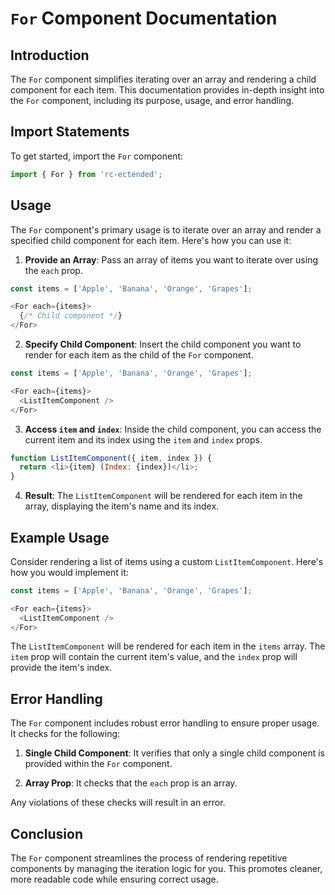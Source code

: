 
# `For` Component Documentation

## Introduction

The `For` component simplifies iterating over an array and rendering a child component for each item. This documentation provides in-depth insight into the `For` component, including its purpose, usage, and error handling.

## Import Statements

To get started, import the `For` component:

```javascript
import { For } from 'rc-ectended';
```

## Usage

The `For` component's primary usage is to iterate over an array and render a specified child component for each item. Here's how you can use it:

1. **Provide an Array**: Pass an array of items you want to iterate over using the `each` prop.

```javascript
const items = ['Apple', 'Banana', 'Orange', 'Grapes'];

<For each={items}>
  {/* Child component */}
</For>
```

2. **Specify Child Component**: Insert the child component you want to render for each item as the child of the `For` component.

```javascript
const items = ['Apple', 'Banana', 'Orange', 'Grapes'];

<For each={items}>
  <ListItemComponent />
</For>
```

3. **Access `item` and `index`**: Inside the child component, you can access the current item and its index using the `item` and `index` props.

```javascript
function ListItemComponent({ item, index }) {
  return <li>{item} (Index: {index})</li>;
}
```

4. **Result**: The `ListItemComponent` will be rendered for each item in the array, displaying the item's name and its index.

## Example Usage

Consider rendering a list of items using a custom `ListItemComponent`. Here's how you would implement it:

```javascript
const items = ['Apple', 'Banana', 'Orange', 'Grapes'];

<For each={items}>
  <ListItemComponent />
</For>
```

The `ListItemComponent` will be rendered for each item in the `items` array. The `item` prop will contain the current item's value, and the `index` prop will provide the item's index.

## Error Handling

The `For` component includes robust error handling to ensure proper usage. It checks for the following:

1. **Single Child Component**: It verifies that only a single child component is provided within the `For` component.

2. **Array Prop**: It checks that the `each` prop is an array.

Any violations of these checks will result in an error.

## Conclusion

The `For` component streamlines the process of rendering repetitive components by managing the iteration logic for you. This promotes cleaner, more readable code while ensuring correct usage.
